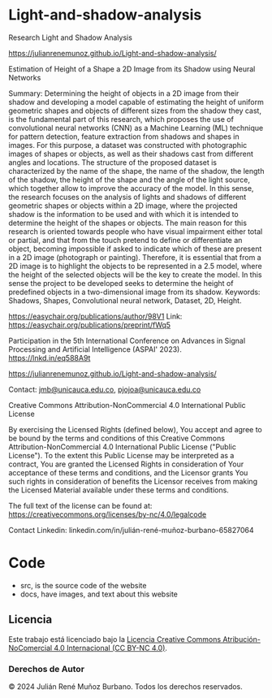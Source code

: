 # Light-and-shadow-analysis
Research Light and Shadow Analysis

https://julianrenemunoz.github.io/Light-and-shadow-analysis/

Estimation of Height of a Shape a 2D Image from its Shadow using Neural Networks

Summary: 
Determining the height of objects in a 2D image from their shadow and developing a model capable of estimating the height of uniform geometric shapes and objects of different sizes from the shadow they cast, is the fundamental part of this research, which proposes the use of convolutional neural networks (CNN) as a Machine Learning (ML) technique for pattern detection, feature extraction from shadows and shapes in images. For this purpose, a dataset was constructed with photographic images of shapes or objects, as well as their shadows cast from different angles and locations. The structure of the proposed dataset is characterized by the name of the shape, the name of the shadow, the length of the shadow, the height of the shape and the angle of the light source, which together allow to improve the accuracy of the model. In this sense, the research focuses on the analysis of lights and shadows of different geometric shapes or objects within a 2D image, where the projected shadow is the information to be used and with which it is intended to determine the height of the shapes or objects. The main reason for this research is oriented towards people who have visual impairment either total or partial, and that from the touch pretend to define or differentiate an object, becoming impossible if asked to indicate which of these are present in a 2D image (photograph or painting). Therefore, it is essential that from a 2D image is to highlight the objects to be represented in a 
2.5 model, where the height of the selected objects will be the key to create the model. In this sense the project to be developed seeks to determine the height of predefined objects in a two-dimensional image from its shadow.
Keywords: Shadows, Shapes, Convolutional neural network, Dataset, 2D, Height.

https://easychair.org/publications/author/98V1
Link: https://easychair.org/publications/preprint/fWq5

Participation in the 5th International Conference on Advances in Signal Processing and Artificial Intelligence (ASPAI' 2023).
https://lnkd.in/eq588A9t


https://julianrenemunoz.github.io/Light-and-shadow-analysis/

Contact: 
jmb@unicauca.edu.co, pjojoa@unicauca.edu.co

Creative Commons Attribution-NonCommercial 4.0 International Public License

By exercising the Licensed Rights (defined below), You accept and agree to be bound by the terms and conditions of this Creative Commons Attribution-NonCommercial 4.0 International Public License ("Public License"). To the extent this Public License may be interpreted as a contract, You are granted the Licensed Rights in consideration of Your acceptance of these terms and conditions, and the Licensor grants You such rights in consideration of benefits the Licensor receives from making the Licensed Material available under these terms and conditions.

The full text of the license can be found at: https://creativecommons.org/licenses/by-nc/4.0/legalcode


Contact Linkedin: linkedin.com/in/julián-rené-muñoz-burbano-65827064
# Code
- src, is the source code of the website
- docs, have images, and text about this website
## Licencia

Este trabajo está licenciado bajo la [Licencia Creative Commons Atribución-NoComercial 4.0 Internacional (CC BY-NC 4.0)](https://creativecommons.org/licenses/by-nc/4.0/legalcode). 

### Derechos de Autor
© 2024 Julián René Muñoz Burbano. Todos los derechos reservados.

